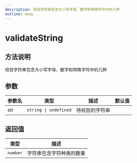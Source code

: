 ```yaml
---
description: 校验字符串包含大小写字母、数字和特殊字符中的几种
outline: deep
---
```


# validateString

## 方法说明

校验字符串包含大小写字母、数字和特殊字符中的几种

## 参数

| 参数名 | 类型 | 描述 | 默认值 |
| --- | --- | --- | --- |
| str | `string \| undefined` | 待校验的字符串 |  |

## 返回值

| 类型 | 描述 |
| --- | --- |
| `number` | 字符串包含字符种类的数量 |
